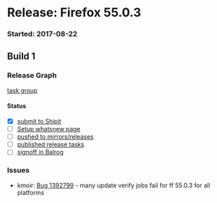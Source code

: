 # Release: Firefox 55.0.3

### Started: 2017-08-22

## Build 1

### Release Graph
[task group](https://tools.taskcluster.net/push-inspector/#/wOoVM7x9Q-2UJMrOau_t0Q)

#### Status
- [x] [submit to Shipit](https://wiki.mozilla.org/Release:Release_Automation_on_Mercurial:Starting_a_Release#Submit_to_Ship_It)
- [ ] [Setup whatsnew page](https://wiki.mozilla.org/Release:Release_Automation_on_Mercurial:Updates_through_Shipping#Set-up_whatsnew_page)
- [ ] [pushed to mirrors/releases](../how-tos/relpro.md#2-push-to-releases-dir-mirrors)
- [ ] [published release tasks](../how-tos/relpro.md#4-publish-release)
- [ ] [signoff in Balrog](../how-tos/relpro.md#3-signoffs)

### Issues
- kmoir: [Bug 1392799](https://bugzil.la/1392799) - many update verify jobs fail for ff 55.0.3 for all platforms


